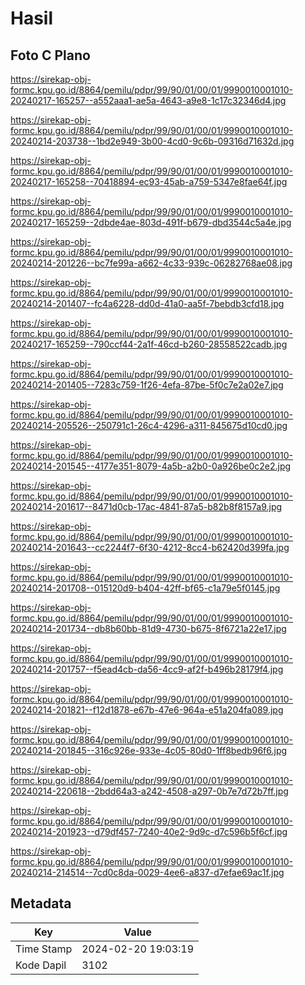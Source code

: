 # Hasil

## Foto C Plano

https://sirekap-obj-formc.kpu.go.id/8864/pemilu/pdpr/99/90/01/00/01/9990010001010-20240217-165257--a552aaa1-ae5a-4643-a9e8-1c17c32346d4.jpg

https://sirekap-obj-formc.kpu.go.id/8864/pemilu/pdpr/99/90/01/00/01/9990010001010-20240214-203738--1bd2e949-3b00-4cd0-9c6b-09316d71632d.jpg

https://sirekap-obj-formc.kpu.go.id/8864/pemilu/pdpr/99/90/01/00/01/9990010001010-20240217-165258--70418894-ec93-45ab-a759-5347e8fae64f.jpg

https://sirekap-obj-formc.kpu.go.id/8864/pemilu/pdpr/99/90/01/00/01/9990010001010-20240217-165259--2dbde4ae-803d-491f-b679-dbd3544c5a4e.jpg

https://sirekap-obj-formc.kpu.go.id/8864/pemilu/pdpr/99/90/01/00/01/9990010001010-20240214-201226--bc7fe99a-a662-4c33-939c-06282768ae08.jpg

https://sirekap-obj-formc.kpu.go.id/8864/pemilu/pdpr/99/90/01/00/01/9990010001010-20240214-201407--fc4a6228-dd0d-41a0-aa5f-7bebdb3cfd18.jpg

https://sirekap-obj-formc.kpu.go.id/8864/pemilu/pdpr/99/90/01/00/01/9990010001010-20240217-165259--790ccf44-2a1f-46cd-b260-28558522cadb.jpg

https://sirekap-obj-formc.kpu.go.id/8864/pemilu/pdpr/99/90/01/00/01/9990010001010-20240214-201405--7283c759-1f26-4efa-87be-5f0c7e2a02e7.jpg

https://sirekap-obj-formc.kpu.go.id/8864/pemilu/pdpr/99/90/01/00/01/9990010001010-20240214-205526--250791c1-26c4-4296-a311-845675d10cd0.jpg

https://sirekap-obj-formc.kpu.go.id/8864/pemilu/pdpr/99/90/01/00/01/9990010001010-20240214-201545--4177e351-8079-4a5b-a2b0-0a926be0c2e2.jpg

https://sirekap-obj-formc.kpu.go.id/8864/pemilu/pdpr/99/90/01/00/01/9990010001010-20240214-201617--8471d0cb-17ac-4841-87a5-b82b8f8157a9.jpg

https://sirekap-obj-formc.kpu.go.id/8864/pemilu/pdpr/99/90/01/00/01/9990010001010-20240214-201643--cc2244f7-6f30-4212-8cc4-b62420d399fa.jpg

https://sirekap-obj-formc.kpu.go.id/8864/pemilu/pdpr/99/90/01/00/01/9990010001010-20240214-201708--015120d9-b404-42ff-bf65-c1a79e5f0145.jpg

https://sirekap-obj-formc.kpu.go.id/8864/pemilu/pdpr/99/90/01/00/01/9990010001010-20240214-201734--db8b60bb-81d9-4730-b675-8f6721a22e17.jpg

https://sirekap-obj-formc.kpu.go.id/8864/pemilu/pdpr/99/90/01/00/01/9990010001010-20240214-201757--f5ead4cb-da56-4cc9-af2f-b496b28179f4.jpg

https://sirekap-obj-formc.kpu.go.id/8864/pemilu/pdpr/99/90/01/00/01/9990010001010-20240214-201821--f12d1878-e67b-47e6-964a-e51a204fa089.jpg

https://sirekap-obj-formc.kpu.go.id/8864/pemilu/pdpr/99/90/01/00/01/9990010001010-20240214-201845--316c926e-933e-4c05-80d0-1ff8bedb96f6.jpg

https://sirekap-obj-formc.kpu.go.id/8864/pemilu/pdpr/99/90/01/00/01/9990010001010-20240214-220618--2bdd64a3-a242-4508-a297-0b7e7d72b7ff.jpg

https://sirekap-obj-formc.kpu.go.id/8864/pemilu/pdpr/99/90/01/00/01/9990010001010-20240214-201923--d79df457-7240-40e2-9d9c-d7c596b5f6cf.jpg

https://sirekap-obj-formc.kpu.go.id/8864/pemilu/pdpr/99/90/01/00/01/9990010001010-20240214-214514--7cd0c8da-0029-4ee6-a837-d7efae69ac1f.jpg


## Metadata

| Key        | Value               |
| ---------- | ------------------- |
| Time Stamp | 2024-02-20 19:03:19 |
| Kode Dapil | 3102                |



